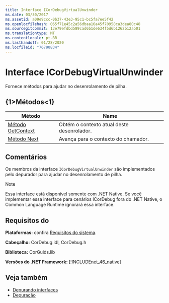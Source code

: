 ```yaml
---
title: Interface ICorDebugVirtualUnwinder
ms.date: 03/30/2017
ms.assetid: a09e9ccc-0b37-43e3-95c1-bc5fa7ee5f42
ms.openlocfilehash: 065f71e45c2a56dbaa16a45f70958ca3dea80c48
ms.sourcegitcommit: 13e79efdbd589cad6b1de634f5d6b1262b12ab01
ms.translationtype: MT
ms.contentlocale: pt-BR
ms.lasthandoff: 01/28/2020
ms.locfileid: "76790834"
---
```

# <a name="icordebugvirtualunwinder-interface"></a>Interface ICorDebugVirtualUnwinder
Fornece métodos para ajudar no desenrolamento de pilha.  
  
## <a name="methods"></a>{1&gt;Métodos&lt;1}  
  
|Método|Name|  
|------------|----------|  
|[Método GetContext](icordebugvirtualunwinder-getcontext-method.md)|Obtém o contexto atual deste desenrolador.|  
|[Método Next](icordebugvirtualunwinder-next-method.md)|Avança para o contexto do chamador.|  
  
## <a name="remarks"></a>Comentários  
 Os membros da interface `ICorDebugVirtualUnwinder` são implementados pelo depurador para ajudar no desenrolamento de pilha.  
  
> [!NOTE]
> Essa interface está disponível somente com .NET Native. Se você implementar essa interface para cenários ICorDebug fora do .NET Native, o Common Language Runtime ignorará essa interface.  
  
## <a name="requirements"></a>Requisitos do  
 **Plataformas:** confira [Requisitos do sistema](../../../../docs/framework/get-started/system-requirements.md).  
  
 **Cabeçalho:** CorDebug.idl, CorDebug.h  
  
 **Biblioteca:** CorGuids.lib  
  
 **Versões do .NET Framework:** [!INCLUDE[net_46_native](../../../../includes/net-46-native-md.md)]  
  
## <a name="see-also"></a>Veja também

- [Depurando interfaces](debugging-interfaces.md)
- [Depuração](index.md)

